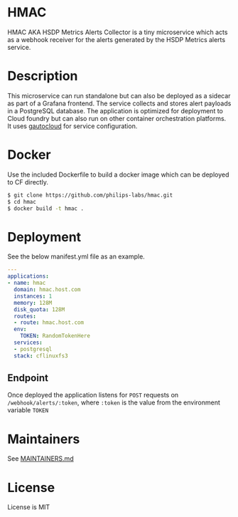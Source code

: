# HMAC
HMAC AKA HSDP Metrics Alerts Collector is a tiny microservice which acts as
a webhook receiver for the alerts generated by the HSDP Metrics alerts service.

# Description

This microservice can run standalone but can also be deployed as a sidecar as part
of a Grafana frontend. The service collects and stores alert payloads in a PostgreSQL database. The application is optimized for deployment to Cloud foundry but can also run on other container orchestration platforms. It uses [gautocloud](https://github.com/cloudfoundry-community/gautocloud) for service configuration.

# Docker
Use the included Dockerfile to build a docker image which can be deployed to CF directly.

```bash
$ git clone https://github.com/philips-labs/hmac.git
$ cd hmac
$ docker build -t hmac .
```

# Deployment
See the below manifest.yml file as an example. 

```yaml
---
applications:
- name: hmac
  domain: hmac.host.com
  instances: 1
  memory: 128M
  disk_quota: 128M
  routes:
  - route: hmac.host.com
  env:
    TOKEN: RandomTokenHere
  services:
  - postgresql
  stack: cflinuxfs3
```

## Endpoint

Once deployed the application listens for `POST` requests on `/webhook/alerts/:token`, where `:token` is the value from the environment variable `TOKEN`
 
# Maintainers
See [MAINTAINERS.md](MAINTAINERS.md)

# License
License is MIT

